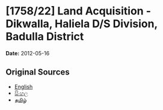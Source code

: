 # [1758/22] Land Acquisition - Dikwalla, Haliela D/S Division, Badulla District

**Date:** 2012-05-16

## Original Sources

- [English](https://documents.gov.lk/view/extra-gazettes/2012/5/1758-22_E.pdf)
- [සිංහල](https://documents.gov.lk/view/extra-gazettes/2012/5/1758-22_S.pdf)
- [தமிழ்](https://documents.gov.lk/view/extra-gazettes/2012/5/1758-22_T.pdf)
